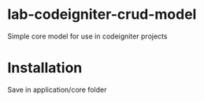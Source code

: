 # lab-codeigniter-crud-model
Simple core model for use in codeigniter projects 

# Installation
Save in application/core folder
